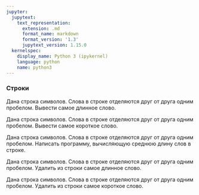 ```yaml
---
jupyter:
  jupytext:
    text_representation:
      extension: .md
      format_name: markdown
      format_version: '1.3'
      jupytext_version: 1.15.0
  kernelspec:
    display_name: Python 3 (ipykernel)
    language: python
    name: python3
---
```


### Строки


Дана строка символов.
Слова в строке отделяются друг от друга одним пробелом.
Вывести самое длинное слово.


Дана строка символов.
Слова в строке отделяются друг от друга одним пробелом.
Вывести самое короткое слово.


Дана строка символов.
Слова в строке отделяются друг от друга одним пробелом.
Написать программу, вычисляющую среднюю длину слов в строке.


Дана строка символов.
Слова в строке отделяются друг от друга одним пробелом.
Удалить из строки самое длинное слово.


Дана строка символов.
Слова в строке отделяются друг от друга одним пробелом.
Удалить из строки самое короткое слово.
